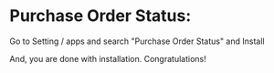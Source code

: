 Purchase Order Status:
=========================================================

Go to Setting / apps and search "Purchase Order Status" and Install

And, you are done with installation. Congratulations!
